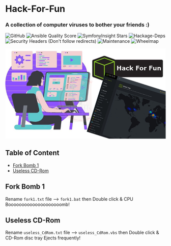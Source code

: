 # Hack-For-Fun
### A collection of computer viruses to bother your friends :)

![GitHub](https://img.shields.io/github/license/saber-khakbiz/Hack-For-Fun?style=flat-square)
![Ansible Quality Score](https://img.shields.io/ansible/quality/432)
![SymfonyInsight Stars](https://img.shields.io/symfony/i/stars/825be328-29f8-44f7-a750-f82818ae9111)
![Hackage-Deps](https://img.shields.io/hackage-deps/v/some?style=flat-square)
![Security Headers (Don't follow redirects)](https://img.shields.io/security-headers?ignoreRedirects&url=https%3A%2F%2Fwww.shields.io)
![Maintenance](https://img.shields.io/maintenance/yes/2030)
![Wheelmap](https://img.shields.io/wheelmap/a/26699541?style=flat-square)

![img](https://github.com/saber-khakbiz/Hack-For-Fun/blob/main/img/img/HTB-Hack-the-box.png)


## Table of Content
* [Fork Bomb 1](#fork-bomb-tiny)
* [Useless CD-Rom](#useless-cd-rom)


## Fork Bomb 1

Rename `fork1.txt` file --> `fork1.bat` then
Double click & CPU Boooooooooooooooooooomb!

## Useless CD-Rom

Rename `useless_CdRom.txt` file --> `useless_CdRom.vbs` then
Double click & CD-Rom disc tray Ejects frequently!
